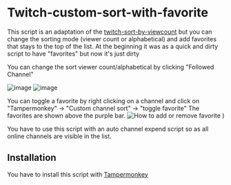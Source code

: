 # Twitch-custom-sort-with-favorite
This script is an adaptation of the [twitch-sort-by-viewcount](https://github.com/tomasz13nocon/twitch-sort-by-viewcount) but you can change the sorting mode (viewer count or alphabetical) and add favorites that stays to the top of the list.
At the beginning it was as a quick and dirty script to have "favorites" but now it's just dirty

You can change the sort viewer count/alphabetical by clicking  "Followed Channel"

![image](https://github.com/user-attachments/assets/5b52148d-9212-40bb-a09c-a12825958892)
![image](https://github.com/user-attachments/assets/be42c0b5-9574-4456-9077-137f034c294e)

You can toggle a favorite by right clicking on a channel and click on "Tampermonkey" -> "Custom channel sort" -> "toggle favorite"
The favorites are shown above the purple bar.
![How to add or remove favorite](https://github.com/user-attachments/assets/261fd406-6cd2-4a2f-80e3-cc0c4c5db2a3)
)


You have to use this script with an auto channel expend script so as all online channels are visible in the list.

## Installation
You have to install this script with [Tampermonkey](https://www.tampermonkey.net/)
